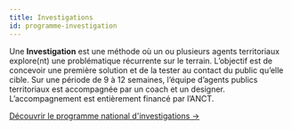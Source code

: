 ```yaml
---
title: Investigations
id: programme-investigation
---
```

Une **Investigation** est une méthode où un ou plusieurs agents territoriaux explore(nt) une problématique récurrente sur le terrain. L’objectif est de concevoir une première solution et de la tester au contact du public qu’elle cible. Sur une période de 9 à 12 semaines, l’équipe d’agents publics territoriaux est accompagnée par un coach et un designer. L’accompagnement est entièrement financé par l’ANCT.

<a href="/relance/investigations/" class="cta">Découvrir le programme national d'investigations →</a>
